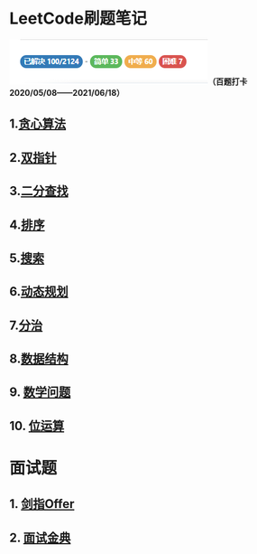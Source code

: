 # LeetCode刷题笔记

![2021年06月18日100题打卡](img\2021年06月18日100题打卡.png)**（百题打卡2020/05/08——2021/06/18）**



## 1.[贪心算法](GreedyAlgorithm/%E8%B4%AA%E5%BF%83%E7%AE%97%E6%B3%95.md)

## 2.[双指针](DoublePointer/%E5%8F%8C%E6%8C%87%E9%92%88.md)

## 3.[二分查找](BinarySearch/%E4%BA%8C%E5%88%86%E6%9F%A5%E6%89%BE.md)

## 4.[排序](Sort/%E6%8E%92%E5%BA%8F.md)

## 5.[搜索](Search/%E6%90%9C%E7%B4%A2.md)

## 6.[动态规划](DynamicProgramming/%E5%8A%A8%E6%80%81%E8%A7%84%E5%88%92.md)

## 7.[分治](DivideAndConquer/分治.md)

## 8.[数据结构](DataStructure/数据结构.md)

## 9. [数学问题](Math/数学.md)

## 10. [位运算](BitOperation/位运算.md)

# 面试题

## 1. [剑指Offer](PointAtOffer/剑指Offer.md)

## 2. [面试金典](InterviewClassics/面试金典.md)



